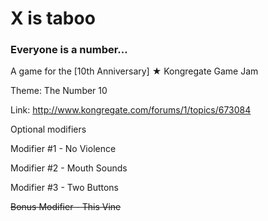 # X is taboo

### Everyone is a number...

A game for the [10th Anniversary] ★  Kongregate Game Jam

Theme: The Number 10

Link: http://www.kongregate.com/forums/1/topics/673084

Optional modifiers

Modifier #1 - No Violence

Modifier #2 - Mouth Sounds

Modifier #3 - Two Buttons

~~Bonus Modifier - This Vine~~
